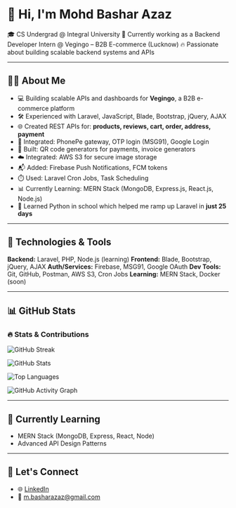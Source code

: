 # 👋 Hi, I'm Mohd Bashar Azaz

🎓 CS Undergrad @ Integral University
💼 Currently working as a Backend Developer Intern @ Vegingo – B2B E-commerce (Lucknow) 
🔥 Passionate about building scalable backend systems and APIs

---

## 🧑‍💻 About Me

* 💻 Building scalable APIs and dashboards for **Vegingo**, a B2B e-commerce platform
* 🛠️ Experienced with Laravel, JavaScript, Blade, Bootstrap, jQuery, AJAX
* 🌐 Created REST APIs for: **products, reviews, cart, order, address, payment**
* 🔐 Integrated: PhonePe gateway, OTP login (MSG91), Google Login
* 🧾 Built: QR code generators for payments, invoice generators
* ☁️ Integrated: AWS S3 for secure image storage
* 📬 Added: Firebase Push Notifications, FCM tokens
* ⏱️ Used: Laravel Cron Jobs, Task Scheduling
* 📊 Currently Learning: MERN Stack (MongoDB, Express.js, React.js, Node.js)
* 🐍 Learned Python in school which helped me ramp up Laravel in **just 25 days**

---

## 🚀 Technologies & Tools

**Backend:** Laravel, PHP, Node.js (learning)
**Frontend:** Blade, Bootstrap, jQuery, AJAX
**Auth/Services:** Firebase, MSG91, Google OAuth
**Dev Tools:** Git, GitHub, Postman, AWS S3, Cron Jobs
**Learning:** MERN Stack, Docker (soon)

---

## 📊 GitHub Stats

### 🔥 Stats & Contributions

![GitHub Streak](https://streak-stats.demolab.com?user=Mohd-Bashar-Azaz\&theme=radical\&date_format=M%20j%5B%2C%20Y%5D)

![GitHub Stats](https://github-readme-stats.vercel.app/api?username=Mohd-Bashar-Azaz\&show_icons=true\&theme=radical\&hide_border=true)

![Top Languages](https://github-readme-stats.vercel.app/api/top-langs/?username=Mohd-Bashar-Azaz\&layout=compact\&theme=radical\&hide_border=true)

![GitHub Activity Graph](https://github-readme-activity-graph.vercel.app/graph?username=Mohd-Bashar-Azaz\&theme=radical)

---

## 🧠 Currently Learning

* MERN Stack (MongoDB, Express, React, Node)
* Advanced API Design Patterns


---

## 📢 Let's Connect

* 🌐 [LinkedIn](https://www.linkedin.com/in/mohd-bashar-azaz-57883b283/)
* 📨 [m.basharazaz@gmail.com](mailto:m.basharazaz@gmail.com)
